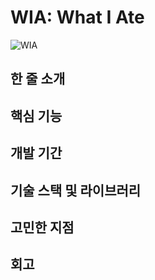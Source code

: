# WIA: What I Ate
![WIA](https://github.com/yeonupark/CommunityProject/assets/130972950/e32f8672-ee65-4a3d-99d9-519bbdf69839)

## 한 줄 소개

## 핵심 기능

## 개발 기간

## 기술 스택 및 라이브러리

## 고민한 지점


## 회고
